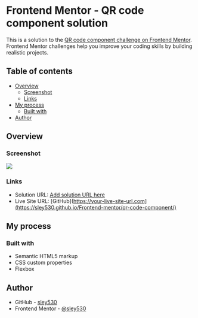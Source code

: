 # Frontend Mentor - QR code component solution

This is a solution to the [QR code component challenge on Frontend Mentor](https://www.frontendmentor.io/challenges/qr-code-component-iux_sIO_H). Frontend Mentor challenges help you improve your coding skills by building realistic projects.

## Table of contents

- [Overview](#overview)
  - [Screenshot](#screenshot)
  - [Links](#links)
- [My process](#my-process)
  - [Built with](#built-with)
- [Author](#author)

## Overview

### Screenshot

![](./screenshot.jpg)

### Links

- Solution URL: [Add solution URL here](https://your-solution-url.com)
- Live Site URL: [GitHub](https://your-live-site-url.com](https://sley530.github.io/Frontend-mentor/qr-code-component/)

## My process

### Built with

- Semantic HTML5 markup
- CSS custom properties
- Flexbox

## Author

- GitHub - [sley530](https://www.your-site.com)
- Frontend Mentor - [@sley530](https://www.frontendmentor.io/profile/yourusername)
